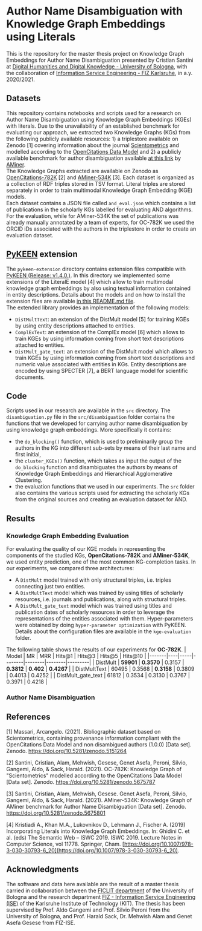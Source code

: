 # Author Name Disambiguation with Knowledge Graph Embeddings using Literals

This is the repository for the master thesis project on Knowledge Graph Embeddings for Author Name Disambiguation presented by Cristian Santini at [Digital Humanities and Digital Knowledge - University of Bologna](https://corsi.unibo.it/2cycle/DigitalHumanitiesKnowledge), with the collaboration of [Information Service Engineering - FIZ Karlsruhe](https://www.fiz-karlsruhe.de/en/forschung/information-service-engineering), in a.y. 2020/2021.

## Datasets

This repository contains notebooks and scripts used for a research on Author Name Disambiguation using Knowledge Graph Embeddings (KGEs) with literals.
Due to the unavailability of an established benchmark for evaluating our approach, we extracted two Knowledge Graphs (KGs) from the following publicly available resources: 1) a triplestore available on Zenodo [1] covering information about the journal [Scientometrics](https://www.springer.com/journal/11192) and modelled according to the [OpenCitations Data Model](https://opencitations.net/model) and 2) a publicly available benchmark for author disambiguation available [at this link](https://static.aminer.cn/misc/na-data-kdd18.zip) by [AMiner](https://www.aminer.org/). <br/>
The Knowledge Graphs extracted are available on Zenodo as [OpenCitations-782K](https://doi.org/10.5281/zenodo.5675787) [2] and [AMiner-534K](https://doi.org/10.5281/zenodo.5675801) [3]. Each dataset is organized as a collection of RDF triples stored in TSV format. Literal triples are stored separately in order to train multimodal Knowledge Graph Embedding (KGE) models.<br/>
Each dataset contains a JSON file called `and_eval.json` which contains a list of publications in the scholarly KGs labelled for evaluating AND algorithms. For the evaluation, while for AMiner-534K the set of publications was already manually annotated by a team of experts, for OC-782K we used the ORCID iDs associated with the authors in the triplestore in order to create an evaluation dataset.

## [PyKEEN](https://github.com/pykeen/pykeen) extension

The `pykeen-extension` directory contains extension files compatible with [PyKEEN (Release: v1.4.0.)](https://github.com/pykeen/pykeen/releases/tag/v1.4.0). In this directory we implemented some extensions of the LiteralE model [4] which allow to train multimodal knowledge graph embeddings by also using textual information contained in entity descriptions. Details about the models and on how to install the extension files are available [in this README.md file](https://github.com/sntcristian/and-kge/blob/main/pykeen-extension/README.md).<br/>
The extended library provides an implementation of the following models:
- `DistMultText`: an extension of the DistMult model [5] for training KGEs by using entity descriptions attached to entities. 
- `ComplExText`: an extension of the ComplEx model [6] which allows to train KGEs by using information coming from short text descriptions attached to entities.
- `DistMult_gate_text`: an extension of the DistMult model which allows to train KGEs by using information coming from short text descriptions and numeric value associated with entities in KGs.
Entity descriptions are encoded by using SPECTER [7], a BERT language model for scientific documents.<br/>


## Code

Scripts used in our research are available in the `src` directory. The `disambiguation.py` file in the `src/disambiguation` folder contains the functions that we developed for carrying author name disambiguation by using knowledge graph embeddings. More specifically it contains:
- the `do_blocking()` function, which is used to preliminarily group the authors in the KG into different sub-sets by means of their last name and first initial,
- the `cluster_KGEs()` function, which takes as input the output of the `do_blocking` function and disambiguates the authors by means of Knowledge Graph Embeddings and Hierarchical Agglomerative Clustering.
- the evaluation functions that we used in our experiments.
The `src` folder also contains the various scripts used for extracting the scholarly KGs from the original sources and creating an evaluation dataset for AND.<br/>

## Results

### Knowledge Graph Embedding Evaluation

For evaluating the quality of our KGE models in representing the components of the studied KGs, **OpenCitations-782K** and **AMiner-534K**, we used entity prediction, one of the most common KG-completion tasks. In our experiments, we compared three architectures:
- A `DistMult` model trained with only structural triples, i.e. triples connecting just two entities.
- A `DistMultText` model which was trained by using titles of scholarly resources, i.e. journals and publications, along with structural triples.
- A `DistMult_gate_text` model which was trained using titles and publication dates of scholarly resources in order to leverage the representations of the entities associated with them.
Hyper-parameters were obtained by doing `hyper-parameter optimization` with PyKEEN. Details about the configuration files are available in the `kge-evaluation` folder.

The following table shows the results of our experiments for **OC-782K**.
| Model | MR | MRR | Hits@1 | Hits@3 | Hits@5 | Hits@10 |
|-------|----|-----|--------|--------|--------|---------|
| DistMult | **59901** | **0.3570** | 0.3157 | **0.3812** | **0.402** | **0.4267** |
| DistMultText | 60495 | 0.3568 | **0.3158** | 0.3809 | 0.4013 | 0.4252 |
| DistMult_gate_text | 61812 | 0.3534 | 0.3130 | 0.3767 | 0.3971 | 0.4218 |

### Author Name Disambiguation

## References

[1] Massari, Arcangelo. (2021). Bibliographic dataset based on Scientometrics, containing provenance information compliant with the OpenCitations Data Model and non disambigued authors (1.0.0) [Data set]. Zenodo. https://doi.org/10.5281/zenodo.5151264

[2] Santini, Cristian, Alam, Mehwish, Gesese, Genet Asefa, Peroni, Silvio, Gangemi, Aldo, & Sack, Harald. (2021). OC-782K: Knowledge Graph of "Scientometrics" modelled according to the OpenCitations Data Model [Data set]. Zenodo. https://doi.org/10.5281/zenodo.5675787

[3] Santini, Cristian, Alam, Mehwish, Gesese. Genet Asefa, Peroni, Silvio, Gangemi, Aldo, & Sack, Harald. (2021). AMiner-534K: Knowledge Graph of AMiner benchmark for Author Name Disambiguation [Data set]. Zenodo. https://doi.org/10.5281/zenodo.5675801


[4] Kristiadi A., Khan M.A., Lukovnikov D., Lehmann J., Fischer A. (2019) Incorporating Literals into Knowledge Graph Embeddings. In: Ghidini C. et al. (eds) The Semantic Web – ISWC 2019. ISWC 2019. Lecture Notes in Computer Science, vol 11778. Springer, Cham. [https://doi.org/10.1007/978-3-030-30793-6_20](https://doi.org/10.1007/978-3-030-30793-6_20).

## Acknowledgments

The software and data here available are the result of a master thesis carried in collaboration between the [FICLIT department](https://ficlit.unibo.it/it) of the University of Bologna and the research department [FIZ - Information Service Engineering (ISE)](https://www.fiz-karlsruhe.de/index.php/en/forschung/information-service-engineering) of the Karlsruhe Institute of Technology (KIT). The thesis has been supervised by Prof. Aldo Gangemi and Prof. Silvio Peroni from the University of Bologna, and Prof. Harald Sack, Dr. Mehwish Alam and Genet Asefa Gesese from FIZ-ISE.		

